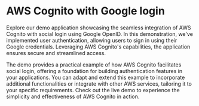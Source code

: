 # AWS Cognito with Google login

Explore our demo application showcasing the seamless integration of AWS Cognito with social login using Google OpenID. In this demonstration, we've implemented user authentication, allowing users to sign in using their Google credentials. Leveraging AWS Cognito's capabilities, the application ensures secure and streamlined access.

The demo provides a practical example of how AWS Cognito facilitates social login, offering a foundation for building authentication features in your applications. You can adapt and extend this example to incorporate additional functionalities or integrate with other AWS services, tailoring it to your specific requirements. Check out the live demo to experience the simplicity and effectiveness of AWS Cognito in action.
